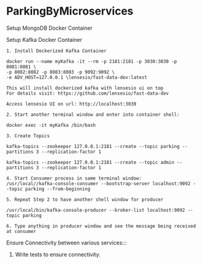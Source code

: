 # ParkingByMicroservices



Setup MongoDB Docker Container



Setup Kafka Docker Container

	1. Install Dockerized Kafka Container

	docker run --name myKafka -it --rm -p 2181:2181 -p 3030:3030 -p 8081:8081 \
	-p 8082:8082 -p 8083:8083 -p 9092:9092 \
	-e ADV_HOST=127.0.0.1 \lensesio/fast-data-dev:latest
	
	This will install dockerized kafka with lensesio ui on top
	For details visit: https://github.com/lensesio/fast-data-dev

	Access lensesio UI on url: http://localhost:3030
	
	2. Start another terminal window and enter into container shell:
	
	docker exec -it myKafka /bin/bash

	3. Create Topics

	kafka-topics --zookeeper 127.0.0.1:2181 --create --topic parking --partitions 3 --replication-factor 1

	kafka-topics --zookeeper 127.0.0.1:2181 --create --topic admin --partitions 3 --replication-factor 1

	4. Start Consumer process in same terminal window:
	/usr/local//kafka-console-consumer --bootstrap-server localhost:9092 --topic parking --from-beginning
	
	5. Repeat Step 2 to have another shell window for producer

	/usr/local/bin/kafka-console-producer --broker-list localhost:9092 --topic parking
	
	6. Type anything in producer window and see the message being received at consumer


Ensure Connectivity between various services:::
1. Write tests to ensure connectivity.
